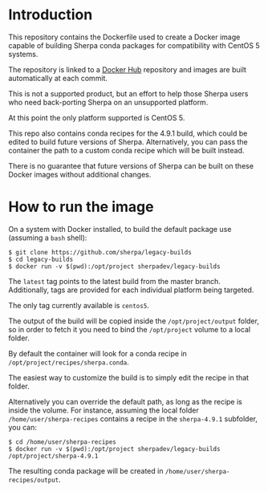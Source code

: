 Introduction
============

This repository  contains the Dockerfile used to create a Docker image capable
of building Sherpa conda packages for compatibility with CentOS 5 systems.

The repository is linked to a
[Docker Hub](https://hub.docker.com/r/sherpadev/legacy-builds/) repository and
images are built automatically at each commit.

This is not a supported product, but an effort to help those Sherpa users who
need back-porting Sherpa on an unsupported platform.

At this point the only platform supported is CentOS 5.

This repo also contains conda recipes for the 4.9.1 build, which could be edited to
build future versions of Sherpa. Alternatively, you can pass the container the path
to a custom conda recipe which will be built instead.

There is no guarantee that future versions of Sherpa can be built on these
Docker images without additional changes.

How to run the image
====================

On a system with Docker installed, to build the default package use
(assuming a `bash` shell):

```
$ git clone https://github.com/sherpa/legacy-builds
$ cd legacy-builds
$ docker run -v $(pwd):/opt/project sherpadev/legacy-builds
```

The `latest` tag points to the latest build from the master branch. Additionally,
tags are provided for each individual platform being targeted.

The only tag currently available is `centos5`.

The output of the build will be copied inside the `/opt/project/output` folder, so
in order to fetch it you need to bind the `/opt/project` volume to a local folder.

By default the container will look for a conda recipe in `/opt/project/recipes/sherpa.conda`.

The easiest way to customize the build is to simply edit the recipe in that folder.

Alternatively you can override the default path, as long as the recipe is inside the volume. For instance,
assuming the local folder `/home/user/sherpa-recipes` contains a recipe in the `sherpa-4.9.1` subfolder,
you can:

```
$ cd /home/user/sherpa-recipes
$ docker run -v $(pwd):/opt/project sherpadev/legacy-builds /opt/project/sherpa-4.9.1
```

The resulting conda package will be created in `/home/user/sherpa-recipes/output`.

